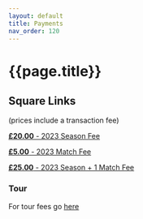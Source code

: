 ```yaml
---
layout: default
title: Payments
nav_order: 120
---
```


# {{page.title}}

## Square Links

(prices include a transaction fee)

[**£20.00** - 2023 Season Fee](https://revolut.pro/payment-link/oTH6Pv9XCJVv3aslolpGpg)

[**£5.00** - 2023 Match Fee](https://revolut.pro/payment-link/ok_hjUTWlzNr0ywKj69HZg)

[**£25.00** - 2023 Season + 1 Match Fee](https://revolut.pro/payment-link/qvKWuqhHKZ0mM3qhX8VJ7A)

### Tour

For tour fees go [here](tour)